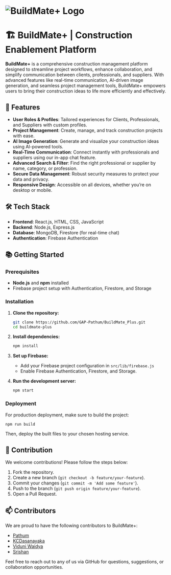 # ![BuildMate+ Logo](https://raw.githubusercontent.com/GAP-Pathum/BuildMate_Plus/Main/Build_Mate_fe/src/Components/Assets/logo2.png)

# 🏗️ BuildMate+ | Construction Enablement Platform

**BuildMate+** is a comprehensive construction management platform designed to streamline project workflows, enhance collaboration, and simplify communication between clients, professionals, and suppliers. With advanced features like real-time communication, AI-driven image generation, and seamless project management tools, BuildMate+ empowers users to bring their construction ideas to life more efficiently and effectively.

## 🚀 Features

- **User Roles & Profiles**: Tailored experiences for Clients, Professionals, and Suppliers with custom profiles.
- **Project Management**: Create, manage, and track construction projects with ease.
- **AI Image Generation**: Generate and visualize your construction ideas using AI-powered tools.
- **Real-Time Communication**: Connect instantly with professionals and suppliers using our in-app chat feature.
- **Advanced Search & Filter**: Find the right professional or supplier by name, category, or profession.
- **Secure Data Management**: Robust security measures to protect your data and privacy.
- **Responsive Design**: Accessible on all devices, whether you’re on desktop or mobile.

## 🛠️ Tech Stack

- **Frontend**: React.js, HTML, CSS, JavaScript
- **Backend**: Node.js, Express.js
- **Database**: MongoDB, Firestore (for real-time chat)
- **Authentication**: Firebase Authentication

## 📚 Getting Started

### Prerequisites

- **Node.js** and **npm** installed
- Firebase project setup with Authentication, Firestore, and Storage

### Installation

1. **Clone the repository:**
   ```bash
   git clone https://github.com/GAP-Pathum/BuildMate_Plus.git
   cd buildmate-plus


2. **Install dependencies:**
   ```bash
   npm install
   ```

3. **Set up Firebase:**
   - Add your Firebase project configuration in `src/lib/firebase.js`
   - Enable Firebase Authentication, Firestore, and Storage.

4. **Run the development server:**
   ```bash
   npm start
   ```

### Deployment

For production deployment, make sure to build the project:

```bash
npm run build
```

Then, deploy the built files to your chosen hosting service.

## 🧩 Contribution

We welcome contributions! Please follow the steps below:

1. Fork the repository.
2. Create a new branch (`git checkout -b feature/your-feature`).
3. Commit your changes (`git commit -m 'Add some feature'`).
4. Push to the branch (`git push origin feature/your-feature`).
5. Open a Pull Request.

## 📫 Contributors

We are proud to have the following contributors to BuildMate+:

- [Pathum](https://github.com/GAP-Pathum)
- [KCDasanayaka](https://github.com/KCDasanayaka)
- [Viduni Waidya](https://github.com/viduniWaidya)
- [Srishan](https://github.com/mSrishan)

Feel free to reach out to any of us via GitHub for questions, suggestions, or collaboration opportunities.
```

